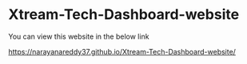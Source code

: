 # Xtream-Tech-Dashboard-website

You can view this website in the below link

https://narayanareddy37.github.io/Xtream-Tech-Dashboard-website/
